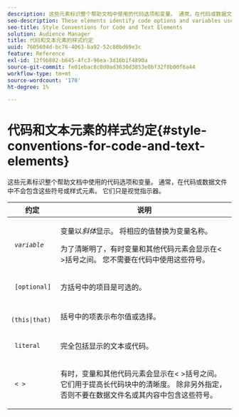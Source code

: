 ```yaml
---
description: 这些元素标识整个帮助文档中使用的代码选项和变量。 通常，在代码或数据文件中不会包含这些符号或样式元素。 它们只是视觉指示器。
seo-description: These elements identify code options and variables used throughout the help documentation. Generally, you would not include these symbols or style elements in your code or data files. They're visual indicators only.
seo-title: Style Conventions for Code and Text Elements
solution: Audience Manager
title: 代码和文本元素的样式约定
uuid: 7605604d-bc76-4063-ba92-52c88bd69e3c
feature: Reference
exl-id: 12f9b802-b645-4fc3-96ea-3d16b1f4890a
source-git-commit: fe01ebac8c0d0ad3630d3853e0bf32f0b00f6a44
workflow-type: tm+mt
source-wordcount: '170'
ht-degree: 1%

---
```


# 代码和文本元素的样式约定{#style-conventions-for-code-and-text-elements}

这些元素标识整个帮助文档中使用的代码选项和变量。 通常，在代码或数据文件中不会包含这些符号或样式元素。 它们只是视觉指示器。

<table id="table_EBEF9490D90041BD8B7ABE3AF1AF35B6"> 
 <thead> 
  <tr> 
   <th colname="col1" class="entry"> 约定 </th> 
   <th colname="col2" class="entry"> 说明 </th> 
  </tr> 
 </thead>
 <tbody> 
  <tr> 
   <td colname="col1"> <p> <code> <i>variable</i> </code> </p> </td> 
   <td colname="col2"> <p>变量以<i>斜体</i>显示。 将相应的值替换为变量名称。 </p> <p>为了清晰明了，有时变量和其他代码元素会显示在&lt; &gt;括号之间。 您不需要在代码中使用这些符号。 </p> </td> 
  </tr> 
  <tr> 
   <td colname="col1"> <p> <code> [optional]</code> </p> </td> 
   <td colname="col2"> <p>方括号中的项目是可选的。 </p> </td> 
  </tr> 
  <tr> 
   <td colname="col1"> <p> <code> (this|that) </code> </p> </td> 
   <td colname="col2"> <p>括号中的项表示布尔值<span class="wintitle">或</span>选择。 </p> </td> 
  </tr> 
  <tr> 
   <td colname="col1"> <p> <code> literal</code> </p> </td> 
   <td colname="col2"> <p>完全包括显示的文本或代码。 </p> </td> 
  </tr> 
  <tr> 
   <td colname="col1"> <p> <code> &lt; &gt;</code> </p> </td> 
   <td colname="col2"> <p>有时，变量和其他代码元素会显示在&lt; &gt;括号之间。 它们用于提高长代码块中的清晰度。 除非另外指定，否则不要在数据文件名或其内容中包含这些符号。 </p> </td> 
  </tr> 
 </tbody> 
</table>
